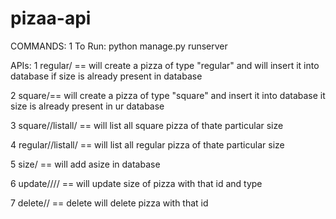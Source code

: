 # pizaa-api

COMMANDS:
  1 To Run: python manage.py runserver
  
APIs:
1 regular/ == will create a pizza of type "regular" and will insert it into database if size is already present in database 

2 square/== will create a pizza of type "square" and insert it into database it size is already present in ur database 

3  square/<siz>/listall/ == will list all square pizza of thate particular size

4  regular/<siz>/listall/ == will list all regular pizza of thate particular size

5 size/ == will add  asize in database

6 update/<typeof>/<id>/<siz>/ == will update size of  pizza with that id and type

7 delete/<id>/ == delete will delete pizza with that id
